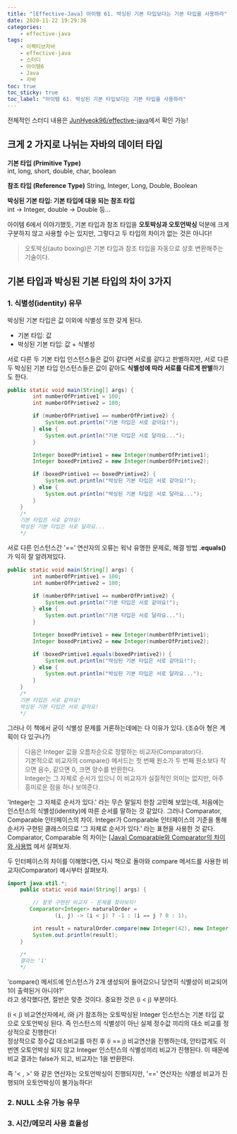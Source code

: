 ```yaml
---
title: "[Effective-Java] 아이템 61. 박싱된 기본 타입보다는 기본 타입을 사용하라"
date: 2020-11-22 19:29:38
categories:
    - effective-java
tags:
    - 이펙티브자바
    - effective-java
    - 스터디
    - 아이템6
    - Java
    - 자바
toc: true
toc_sticky: true
toc_label: "아이템 61. 박싱된 기본 타입보다는 기본 타입을 사용하라"
---
```

전체적인 스터디 내용은 [JunHyeok96/effective-java](https://github.com/JunHyeok96/effective-java)에서 확인 가능! 

## 크게 2 가지로 나뉘는 자바의 데이터 타입
**기본 타입 (Primitive Type)**  
int, long, short, double, char, boolean  
  
**참조 타입 (Reference Type)**
String, Integer, Long, Double, Boolean  
  
**박싱된 기본 타입: 기본 타입에 대응 되는 참조 타입**  
int -> Integer, double -> Double 등...  

아이템 6에서 이야기했듯, 기본 타입과 참조 타입을 **오토박싱과 오토언박싱** 덕분에 
크게 구분하지 않고 사용할 수는 있지만, 그렇다고 두 타입의 차이가 없는 것은 아니다!  

> 오토박싱(auto boxing)은 기본 타입과 참조 타입을 자동으로 상호 변환해주는 기술이다.


## 기본 타입과 박싱된 기본 타입의 차이 3가지
### 1. 식별성(identity) 유무
박싱된 기본 타입은 값 이외에 식별성 또한 갖게 된다.

- 기본 타입: 값
- 박싱된 기본 타입: 값 + 식별성

서로 다른 두 기본 타입 인스턴스들은 값이 같다면 서로를 같다고 판별하지만, 
서로 다른 두 박싱된 기본 타입 인스턴스들은 값이 같아도 **식별성에 따라 서로를 다르게 판별**하기도 한다.  

```java
public static void main(String[] args) {
        int numberOfPrimtive1 = 100;
        int numberOfPrimtive2 = 100;

        if (numberOfPrimtive1 == numberOfPrimtive2) {
            System.out.println("기본 타입은 서로 같아요!");
        } else {
            System.out.println("기본 타입은 서로 달라요...");
        }

        Integer boxedPrimtive1 = new Integer(numberOfPrimtive1);
        Integer boxedPrimtive2 = new Integer(numberOfPrimtive2);

        if (boxedPrimtive1 == boxedPrimtive2) {
            System.out.println("박싱된 기본 타입은 서로 같아요!");
        } else {
            System.out.println("박싱된 기본 타입은 서로 달라요...");
        }
    }
    /*
    기본 타입은 서로 같아요!
    박싱된 기본 타입은 서로 달라요...
    */
```

서로 다른 인스턴스간 '==' 연산자의 오류는 워낙 유명한 문제로, 
해결 방법 **.equals()** 가 익히 잘 알려져있다.

```java
public static void main(String[] args) {
        int numberOfPrimtive1 = 100;
        int numberOfPrimtive2 = 100;

        if (numberOfPrimtive1 == numberOfPrimtive2) {
            System.out.println("기본 타입은 서로 같아요!");
        } else {
            System.out.println("기본 타입은 서로 달라요...");
        }

        Integer boxedPrimtive1 = new Integer(numberOfPrimtive1);
        Integer boxedPrimtive2 = new Integer(numberOfPrimtive2);

        if (boxedPrimtive1.equals(boxedPrimtive2)) {
            System.out.println("박싱된 기본 타입은 서로 같아요!");
        } else {
            System.out.println("박싱된 기본 타입은 서로 달라요...");
        }
    }
    /*
    기본 타입은 서로 같아요!
    박싱된 기본 타입은 서로 같아요!
    */
```

그러나 이 책에서 굳이 식별성 문제를 거론하는데에는 다 이유가 있다. (조슈아 형은 계획이 다 있구나?)  

> 다음은 Integer 값을 오름차순으로 정렬하는 비교자(Comparator)다.  
> 기본적으로 비교자의 compare() 메서드는 첫 번째 원소가 두 번째 원소보다 작으면 음수, 같으면 0, 크면 양수를 반환한다.  
> Integer는 그 자체로 순서가 있으니 이 비교자가 실질적인 의미는 없지만, 아주 흥미로운 점을 하나 보여준다.

'Integer는 그 자체로 순서가 있다.' 라는 무슨 말일지 한참 고민해 보았는데, 처음에는 인스턴스의 식별성(identity)에 따른 순서를 말하는 것 같았다. 
그러나 Comparator, Comparable 인터페이스의 차이. Integer가 Comparable 인터페이스의 기준을 통해 순서가 구현된 클래스이므로 '그 자체로 순서가 있다.' 라는 표현을 사용한 것 같다.  
Comparator, Comparable 의 차이는 [[Java] Comparable와 Comparator의 차이와 사용법](https://gmlwjd9405.github.io/2018/09/06/java-comparable-and-comparator.html) 에서 살펴보자.  
  
두 인터페이스의 차이를 이해했다면, 다시 책으로 돌아와 compare 메서드를 사용한 비교자(Comparator) 예시부터 살펴보자.
```java
import java.util.*;
    public static void main(String[] args) {

        // 잘못 구현된 비교자 - 문제를 찾아보자!
       Comparator<Integer> naturalOrder =
               (i, j) -> (i < j) ? -1 : (i == j ? 0 : 1);

        int result = naturalOrder.compare(new Integer(42), new Integer(42));
        System.out.println(result);
    }

    /*
    결과는 '1'
    */
```
'compare() 메서드에 인스턴스가 2개 생성되어 들어갔으니 당연히 식별성이 비교되어 1이 출력된거 아니야?'  
라고 생각했다면, 절반은 맞춘 것이다. 중요한 것은 (i < j) 부분이다.  
  
(i < j) 비교연산자에서, i와 j가 참조하는 오토박싱된 Integer 인스턴스는 기본 타입 값으로 오토언박싱 된다. 
즉 인스턴스의 식별성이 아닌 실제 정수값 끼리의 대소 비교를 정상적으로 진행한다!  
정상적으로 정수값 대소비교를 마친 후 (i == j) 비교연산을 진행하는데, 안타깝게도 이번엔 오토언박싱 되지 않고 
Integer 인스턴스의 식별성끼리 비교가 진행된다. 이 때문에 비교 결과는 false가 되고, 비교자는 1을 반환한다.  
  
즉 '< , >' 와 같은 연산자는 오토언박싱이 진행되지만, '==' 연산자는 식별성 비교가 진행되어 오토언박싱이 불가능하다!


### 2. NULL 소유 가능 유무
### 3. 시간/메모리 사용 효율성
